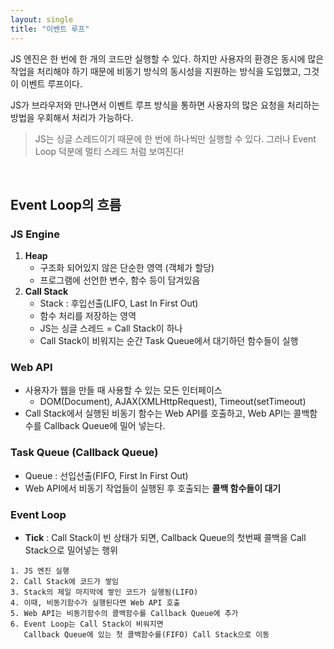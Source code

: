```yaml
---
layout: single
title: "이벤트 루프"
---
```


JS 엔진은 한 번에 한 개의 코드만 실행할 수 있다.
하지만 사용자의 환경은 동시에 많은 작업을 처리해야 하기 때문에 비동기 방식의 동시성을 지원하는 방식을 도입했고, 그것이 이벤트 루프이다.

JS가 브라우저와 만나면서 이벤트 루프 방식을 통하면 사용자의 많은 요청을 처리하는 방법을 우회해서 처리가 가능하다.

> JS는 싱글 스레드이기 때문에 한 번에 하나씩만 실행할 수 있다.
> 그러나 Event Loop 덕분에 멀티 스레드 처럼 보여진다!

<br>

## Event Loop의 흐름

### JS Engine
   1) **Heap**
      - 구조화 되어있지 않은 단순한 영역 (객체가 할당)
      - 프로그램에 선언한 변수, 함수 등이 담겨있음
   2) **Call Stack**
      - Stack : 후입선출(LIFO, Last In First Out)
      - 함수 처리를 저장하는 영역
      - JS는 싱글 스레드 = Call Stack이 하나
      - Call Stack이 비워지는 순간 Task Queue에서 대기하던 함수들이 실행

### Web API
   - 사용자가 웹을 만들 때 사용할 수 있는 모든 인터페이스
     - DOM(Document), AJAX(XMLHttpRequest), Timeout(setTimeout)
   - Call Stack에서 실행된 비동기 함수는 Web API를 호출하고,
    Web API는 콜백함수를 Callback Queue에 밀어 넣는다.

### Task Queue (Callback Queue)
   - Queue : 선입선출(FIFO, First In First Out)
   - Web API에서 비동기 작업들이 실행된 후 호출되는 **콜백 함수들이 대기**

### Event Loop
   - **Tick** : Call Stack이 빈 상태가 되면, Callback Queue의 첫번째 콜백을 Call Stack으로 밀어넣는 행위

 
    1. JS 엔진 실행
    2. Call Stack에 코드가 쌓임
    3. Stack의 제일 마지막에 쌓인 코드가 실행됨(LIFO)
    4. 이때, 비동기함수가 실행된다면 Web API 호출
    5. Web API는 비동기함수의 콜백함수를 Callback Queue에 추가
    6. Event Loop는 Call Stack이 비워지면
       Callback Queue에 있는 첫 콜백함수를(FIFO) Call Stack으로 이동